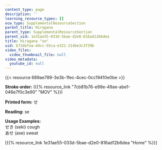 ```yaml
---
content_type: page
description: ''
learning_resource_types: []
ocw_type: SupplementalResourceSection
parent_title: Hiragana
parent_type: SupplementalResourceSection
parent_uid: 1e31ae55-033d-5bae-d2e0-816ad12b6dea
title: Hiragana "se"
uid: b72defaa-d4cc-55ca-e321-214be3c3f39b
video_files:
  video_thumbnail_file: null
video_metadata:
  youtube_id: null
---
```


{{< resource 689ae789-3e3b-1fec-4cec-0cc19410e0be >}}

**Stroke order:** ({{% resource_link "7cb81b76-e99e-49ae-abe1-046e7f0c3e90" "MOV" %}})

**Printed form:** せ

**Reading:** se

**Usage Examples:**  
せき (seki) cough  
あせ (ase) sweat

  
\[{{% resource_link 1e31ae55-033d-5bae-d2e0-816ad12b6dea "Home" %}}\]